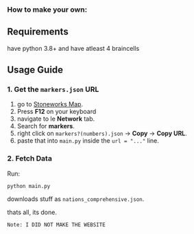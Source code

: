 ### How to make your own:
## Requirements

have python 3.8+ and
have atleast 4 braincells 

## Usage Guide

### 1. Get the `markers.json` URL

1. go to [Stoneworks Map](https://map.stoneworks.gg/abex1/).
2. Press **F12** on your keyboard
3. navigate to le **Network** tab.
4. Search for **markers**.
5. right click on `markers?(numbers).json` → **Copy** → **Copy URL**.
6. paste that into `main.py` inside the `url = "..."` line.

### 2. Fetch Data

Run:

```
python main.py
```

downloads stuff as `nations_comprehensive.json`.

thats all, its done.

```
Note: I DID NOT MAKE THE WEBSITE
```

